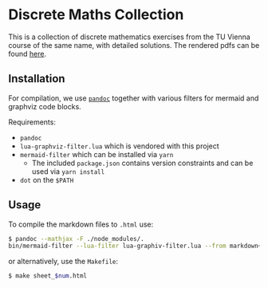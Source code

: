 # Discrete Maths Collection

This is a collection of discrete mathematics exercises from the TU Vienna course of the same name, with detailed solutions. 
The rendered pdfs can be found [here](https://sh1.fsinf.at/~prawn/).

## Installation

For compilation, we use [`pandoc`](https://pandoc.org/MANUAL.html) together with various filters for mermaid and graphviz code blocks.

Requirements:

* `pandoc`
* `lua-graphviz-filter.lua` which is vendored with this project
* `mermaid-filter` which can be installed via `yarn`
  * The included `package.json` contains version constraints and can be used via `yarn install`
* `dot` on the `$PATH`

## Usage

To compile the markdown files to `.html` use:

```bash
$ pandoc --mathjax -F ./node_modules/.
bin/mermaid-filter --lua-filter lua-graphiv-filter.lua --from markdown+tex_math_dollars+tex_math_single_backslash+tex_math_double_backslash --standalone $input -o $output
```

or alternatively, use the `Makefile`:

```bash
$ make sheet_$num.html
```
